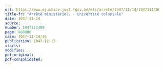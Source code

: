 ```yaml
---
url: https://www.ejustice.just.fgov.be/eli/arrete/1947/11/14/1947111408/justel
title-fr: "Arrêté ministériel. - Université coloniale"
date: 1947-11-14
source:
number: 1947111408
page: 888888
case: 1947-11-14/36
publication: 1947-12-13
starts:
modifies:
pdf-original:
pdf-consolidated:
---
```


